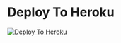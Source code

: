 


# Deploy To Heroku

[![Deploy To Heroku](https://www.herokucdn.com/deploy/button.svg)](https://heroku.com/deploy?template=https://github.com/rowdyboss777/Utkarsh-)
